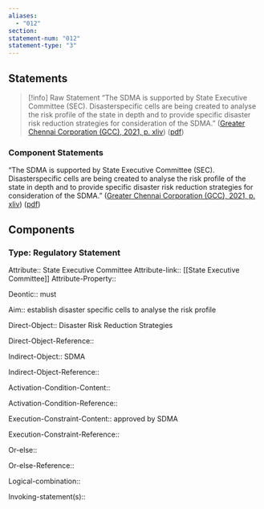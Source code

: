 ```yaml
---
aliases:
  - "012"
section: 
statement-num: "012"
statement-type: "3"
---
```

## Statements 
> [!info] Raw Statement
> “The SDMA is supported by State Executive Committee (SEC). Disasterspecific cells are being created to analyse the risk profile of the state in depth and to provide specific disaster risk reduction strategies for consideration of the SDMA.” ([Greater Chennai Corporation (GCC), 2021, p. xliv](zotero://select/library/items/AZZSXLC8)) ([pdf](zotero://open-pdf/library/items/ZWDYK52D?page=44&annotation=BQ4F8QNX)) 
> 

### Component Statements
“The SDMA is supported by State Executive Committee (SEC). Disasterspecific cells are being created to analyse the risk profile of the state in depth and to provide specific disaster risk reduction strategies for consideration of the SDMA.” ([Greater Chennai Corporation (GCC), 2021, p. xliv](zotero://select/library/items/AZZSXLC8)) ([pdf](zotero://open-pdf/library/items/ZWDYK52D?page=44&annotation=BQ4F8QNX)) 
## Components
### Type: Regulatory Statement
Attribute:: State Executive Committee
Attribute-link:: [[State Executive Committee]]
Attribute-Property:: 


Deontic:: must 


Aim:: establish disaster specific cells to analyse the risk profile


Direct-Object:: Disaster Risk Reduction Strategies

Direct-Object-Reference:: 


Indirect-Object:: SDMA

Indirect-Object-Reference:: 


Activation-Condition-Content::

Activation-Condition-Reference:: 


Execution-Constraint-Content:: approved by SDMA

Execution-Constraint-Reference:: 


Or-else::

Or-else-Reference:: 


Logical-combination::


Invoking-statement(s)::
